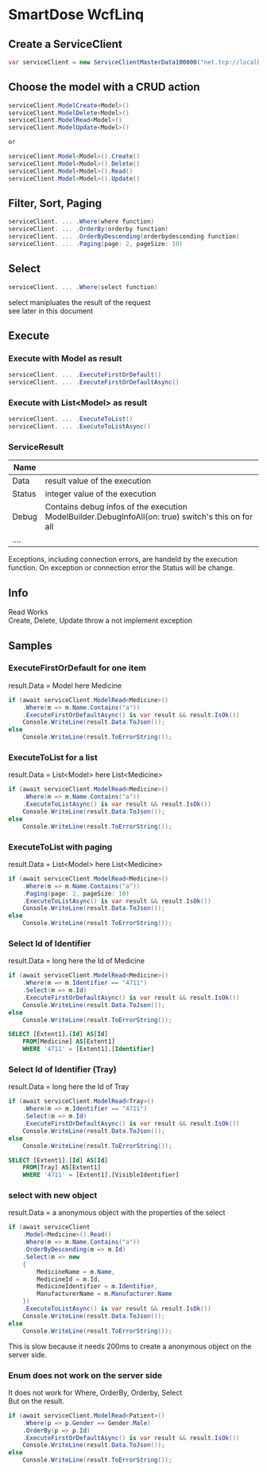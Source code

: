 # SmartDose WcfLinq
## Create a ServiceClient

```csharp
var serviceClient = new ServiceClientMasterData100000("net.tcp://localhost:10000/MasterData/"))
```

## Choose the model with a CRUD action
```csharp
serviceClient.ModelCreate<Model>()
serviceClient.ModelDelete<Model>()
serviceClient.ModelRead<Model>()
serviceClient.ModelUpdate<Model>()

or

serviceClient.Model<Model>().Create()
serviceClient.Model<Model>().Delete()
serviceClient.Model<Model>().Read()
serviceClient.Model<Model>().Update()
```

## Filter, Sort, Paging
```csharp
serviceClient. ... .Where(where function)
serviceClient. ... .OrderBy(orderby function)
serviceClient. ... .OrderByDescending(orderbydescending function)
serviceClient. ... .Paging(page: 2, pageSize: 10)
```

## Select 
```csharp
serviceClient. ... .Where(select function)
```
select manipluates the result of the request<br>
see later in this document

## Execute 

### Execute with Model as result
```csharp
serviceClient. ... .ExecuteFirstOrDefault()
serviceClient. ... .ExecuteFirstOrDefaultAsync()
```
### Execute with List&lt;Model&gt; as result
```csharp
serviceClient. ... .ExecuteToList()
serviceClient. ... .ExecuteToListAsync()
```

### ServiceResult 

| Name |  |
|------|--|
| Data |  result value of the execution |
| Status | integer value of the execution |
| Debug  | Contains debug infos of the execution<br> ModelBuilder.DebugInfoAll(on: true) switch's this on for all |
| ....   | |

Exceptions, including connection errors, are handeld by the execution function.
On exception or connection error the Status will be change.

## Info
Read Works<br>
Create, Delete, Update throw a not implement exception



## Samples

### ExecuteFirstOrDefault for one item
result.Data = Model here Medicine
```csharp
if (await serviceClient.ModelRead<Medicine>()
    .Where(m => m.Name.Contains("a"))
    .ExecuteFirstOrDefaultAsync() is var result && result.IsOk())
    Console.WriteLine(result.Data.ToJson());
else
    Console.WriteLine(result.ToErrorString());
```

### ExecuteToList for a list
result.Data = List&lt;Model&gt; here List&lt;Medicine&gt;
```csharp
if (await serviceClient.ModelRead<Medicine>()
    .Where(m => m.Name.Contains("a"))
    .ExecuteToListAsync() is var result && result.IsOk())
    Console.WriteLine(result.Data.ToJson());
else
    Console.WriteLine(result.ToErrorString());
```

### ExecuteToList with paging
result.Data = List&lt;Model&gt; here List&lt;Medicine&gt;
```csharp
if (await serviceClient.ModelRead<Medicine>()
    .Where(m => m.Name.Contains("a"))
    .Paging(page: 2, pageSize: 10)
    .ExecuteToListAsync() is var result && result.IsOk())
    Console.WriteLine(result.Data.ToJson());
else
    Console.WriteLine(result.ToErrorString());
```

### Select Id of Identifier
result.Data = long here the Id of Medicine
```csharp
if (await serviceClient.ModelRead<Medicine>()
    .Where(m => m.Identifier == "4711")
    .Select(m => m.Id)
    .ExecuteFirstOrDefaultAsync() is var result && result.IsOk())
    Console.WriteLine(result.Data.ToJson());
else
    Console.WriteLine(result.ToErrorString());
```
```sql
SELECT [Extent1].[Id] AS[Id]
    FROM[Medicine] AS[Extent1]
    WHERE '4711' = [Extent1].[Identifier]
```

### Select Id of Identifier (Tray)
result.Data = long here the Id of Tray
```csharp
if (await serviceClient.ModelRead<Tray>()
    .Where(m => m.Identifier == "4711")
    .Select(m => m.Id)
    .ExecuteFirstOrDefaultAsync() is var result && result.IsOk())
    Console.WriteLine(result.Data.ToJson());
else
    Console.WriteLine(result.ToErrorString());
```
```sql
SELECT [Extent1].[Id] AS[Id]
    FROM[Tray] AS[Extent1]
    WHERE '4711' = [Extent1].[VisibleIdentifier]
```

### select with new object
result.Data = a anonymous object with the properties of the select
```csharp
if (await serviceClient
    .Model<Medicine>().Read()
    .Where(m => m.Name.Contains("a"))
    .OrderByDescending(m => m.Id)
    .Select(m => new
    {
        MedicineName = m.Name,
        MedicineId = m.Id,
        MedicineIdentifier = m.Identifier,
        ManufacturerName = m.Manufacturer.Name
    })
    .ExecuteToListAsync() is var result && result.IsOk())
    Console.WriteLine(result.Data.ToJson());
else
    Console.WriteLine(result.ToErrorString());
```
This is slow because it needs 200ms to create a anonymous object on the server side.

### Enum does not work on the server side
It does not work for Where, OrderBy, Orderby, Select<br>
But on the result.
```csharp
if (await serviceClient.ModelRead<Patient>()
    .Where(p => p.Gender == Gender.Male)
    .OrderBy(p => p.Id)
    .ExecuteFirstOrDefaultAsync() is var result && result.IsOk())
    Console.WriteLine(result.Data.ToJson());
else
    Console.WriteLine(result.ToErrorString());
```
